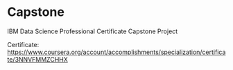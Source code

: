 # Capstone
IBM Data Science Professional Certificate Capstone Project

Certificate:  https://www.coursera.org/account/accomplishments/specialization/certificate/3NNVFMMZCHHX
